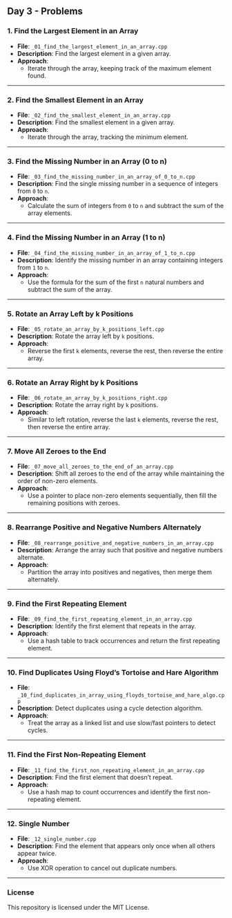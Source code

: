 ## Day 3 - Problems

### 1. **Find the Largest Element in an Array**
   - **File**: `_01_find_the_largest_element_in_an_array.cpp`
   - **Description**: Find the largest element in a given array.
   - **Approach**:
     - Iterate through the array, keeping track of the maximum element found.

---

### 2. **Find the Smallest Element in an Array**
   - **File**: `_02_find_the_smallest_element_in_an_array.cpp`
   - **Description**: Find the smallest element in a given array.
   - **Approach**:
     - Iterate through the array, tracking the minimum element.

---

### 3. **Find the Missing Number in an Array (0 to n)**
   - **File**: `_03_find_the_missing_number_in_an_array_of_0_to_n.cpp`
   - **Description**: Find the single missing number in a sequence of integers from `0` to `n`.
   - **Approach**:
     - Calculate the sum of integers from `0` to `n` and subtract the sum of the array elements.

---

### 4. **Find the Missing Number in an Array (1 to n)**
   - **File**: `_04_find_the_missing_number_in_an_array_of_1_to_n.cpp`
   - **Description**: Identify the missing number in an array containing integers from `1` to `n`.
   - **Approach**:
     - Use the formula for the sum of the first `n` natural numbers and subtract the sum of the array.

---

### 5. **Rotate an Array Left by k Positions**
   - **File**: `_05_rotate_an_array_by_k_positions_left.cpp`
   - **Description**: Rotate the array left by `k` positions.
   - **Approach**:
     - Reverse the first `k` elements, reverse the rest, then reverse the entire array.

---

### 6. **Rotate an Array Right by k Positions**
   - **File**: `_06_rotate_an_array_by_k_positions_right.cpp`
   - **Description**: Rotate the array right by `k` positions.
   - **Approach**:
     - Similar to left rotation, reverse the last `k` elements, reverse the rest, then reverse the entire array.

---

### 7. **Move All Zeroes to the End**
   - **File**: `_07_move_all_zeroes_to_the_end_of_an_array.cpp`
   - **Description**: Shift all zeroes to the end of the array while maintaining the order of non-zero elements.
   - **Approach**:
     - Use a pointer to place non-zero elements sequentially, then fill the remaining positions with zeroes.

---

### 8. **Rearrange Positive and Negative Numbers Alternately**
   - **File**: `_08_rearrange_positive_and_negative_numbers_in_an_array.cpp`
   - **Description**: Arrange the array such that positive and negative numbers alternate.
   - **Approach**:
     - Partition the array into positives and negatives, then merge them alternately.

---

### 9. **Find the First Repeating Element**
   - **File**: `_09_find_the_first_repeating_element_in_an_array.cpp`
   - **Description**: Identify the first element that repeats in the array.
   - **Approach**:
     - Use a hash table to track occurrences and return the first repeating element.

---

### 10. **Find Duplicates Using Floyd’s Tortoise and Hare Algorithm**
   - **File**: `_10_find_duplicates_in_array_using_floyds_tortoise_and_hare_algo.cpp`
   - **Description**: Detect duplicates using a cycle detection algorithm.
   - **Approach**:
     - Treat the array as a linked list and use slow/fast pointers to detect cycles.

---

### 11. **Find the First Non-Repeating Element**
   - **File**: `_11_find_the_first_non_repeating_element_in_an_array.cpp`
   - **Description**: Find the first element that doesn’t repeat.
   - **Approach**:
     - Use a hash map to count occurrences and identify the first non-repeating element.

---

### 12. **Single Number**
   - **File**: `_12_single_number.cpp`
   - **Description**: Find the element that appears only once when all others appear twice.
   - **Approach**:
     - Use XOR operation to cancel out duplicate numbers.

---

### License
This repository is licensed under the MIT License.